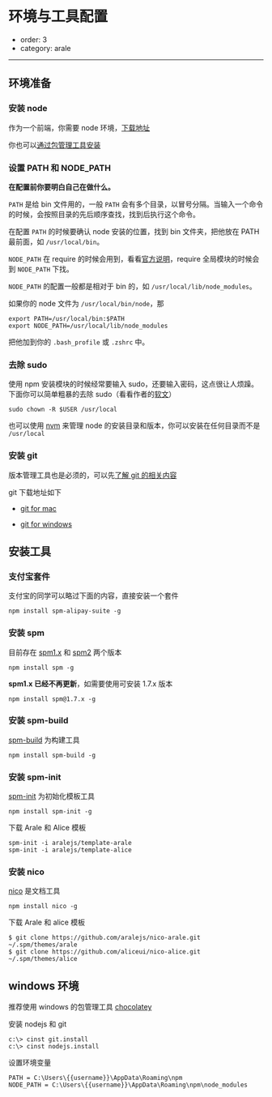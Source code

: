 # 环境与工具配置

- order: 3
- category: arale

---

## 环境准备

### 安装 node

作为一个前端，你需要 node 环境，[下载地址](http://nodejs.org/download/)

你也可以[通过包管理工具安装](https://github.com/joyent/node/wiki/Installing-Node.js-via-package-manager)

### 设置 PATH 和 NODE_PATH

**在配置前你要明白自己在做什么。**

`PATH` 是给 bin 文件用的，一般 `PATH` 会有多个目录，以冒号分隔。当输入一个命令的时候，会按照目录的先后顺序查找，找到后执行这个命令。

在配置 `PATH` 的时候要确认 node 安装的位置，找到 bin 文件夹，把他放在 PATH 最前面，如 `/usr/local/bin`。

`NODE_PATH` 在 require 的时候会用到，看看[官方说明](http://nodejs.org/api/modules.html#modules_loading_from_the_global_folders)，require 全局模块的时候会到 `NODE_PATH` 下找。

`NODE_PATH` 的配置一般都是相对于 bin 的，如 `/usr/local/lib/node_modules`。

如果你的 node 文件为 `/usr/local/bin/node`，那

```
export PATH=/usr/local/bin:$PATH
export NODE_PATH=/usr/local/lib/node_modules
```

把他加到你的 `.bash_profile` 或 `.zshrc` 中。

### 去除 sudo

使用 npm 安装模块的时候经常要输入 sudo，还要输入密码，这点很让人烦躁。下面你可以简单粗暴的去除 sudo（看看作者的[软文](http://howtonode.org/introduction-to-npm)）

```
sudo chown -R $USER /usr/local
```

也可以使用 [nvm](https://github.com/creationix/nvm/) 来管理 node 的安装目录和版本，你可以安装在任何目录而不是 `/usr/local`

### 安装 git

版本管理工具也是必须的，可以先[了解 git 的相关内容](http://rogerdudler.github.com/git-guide/index.zh.html)

git 下载地址如下

 -  [git for mac](https://code.google.com/p/git-osx-installer/downloads/list?can=3&q=&sort=-uploaded&colspec=Filename+Summary+Uploaded+Size+DownloadCount)

 -  [git for windows ](https://code.google.com/p/msysgit/downloads/list?q=full+installer+official+git)

## 安装工具

### 支付宝套件

支付宝的同学可以略过下面的内容，直接安装一个套件

```
npm install spm-alipay-suite -g
```

### 安装 spm

目前存在 [spm1.x](https://github.com/spmjs/spm/wiki) 和 [spm2](http://docs.spmjs.org/) 两个版本

```
npm install spm -g
```

**spm1.x 已经不再更新**，如需要使用可安装 1.7.x 版本

```
npm install spm@1.7.x -g
```

### 安装 spm-build

[spm-build](https://github.com/spmjs/spm-build) 为构建工具

```
npm install spm-build -g
```

### 安装 spm-init

[spm-init](https://github.com/spmjs/spm-init) 为初始化模板工具

```
npm install spm-init -g
```

下载 Arale 和 Alice 模板

```
spm-init -i aralejs/template-arale
spm-init -i aralejs/template-alice
```

### 安装 nico

[nico](https://github.com/lepture/nico) 是文档工具

```
npm install nico -g
```

下载 Arale 和 alice 模板

```
$ git clone https://github.com/aralejs/nico-arale.git ~/.spm/themes/arale
$ git clone https://github.com/aliceui/nico-alice.git ~/.spm/themes/alice
```

## windows 环境

推荐使用 windows 的包管理工具 [chocolatey](https://github.com/chocolatey/chocolatey)

安装 nodejs 和 git

```
c:\> cinst git.install
c:\> cinst nodejs.install
```

设置环境变量

```
PATH = C:\Users\{{username}}\AppData\Roaming\npm
NODE_PATH = C:\Users\{{username}}\AppData\Roaming\npm\node_modules
```
